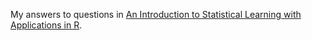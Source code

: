 My answers to questions in [An Introduction to Statistical Learning with Applications in R](http://www-bcf.usc.edu/~gareth/ISL/index.html).
